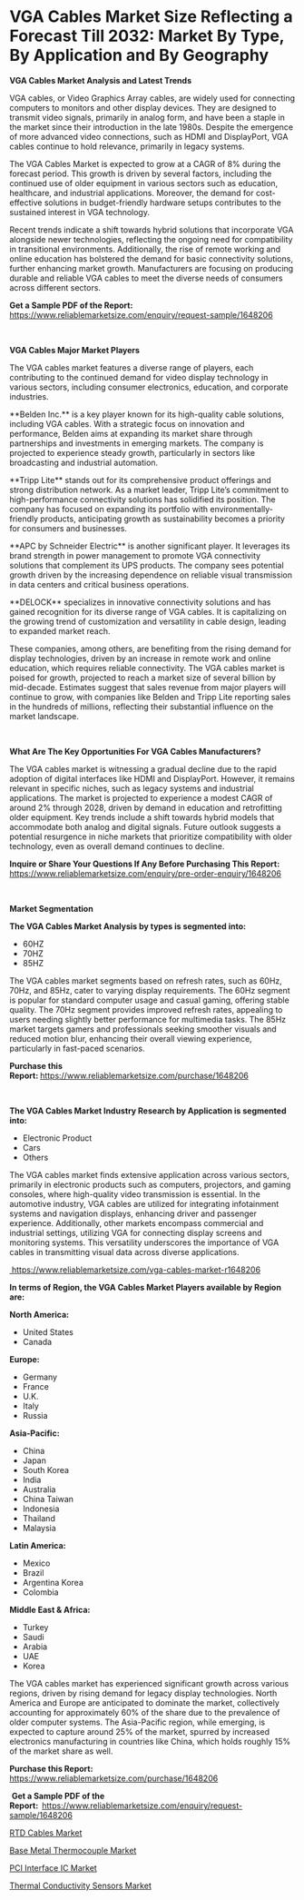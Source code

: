 <p><h1>VGA Cables Market Size Reflecting a Forecast Till 2032: Market By Type, By Application and By Geography</h1></p><p><strong>VGA Cables Market Analysis and Latest Trends</strong></p>
<p><p>VGA cables, or Video Graphics Array cables, are widely used for connecting computers to monitors and other display devices. They are designed to transmit video signals, primarily in analog form, and have been a staple in the market since their introduction in the late 1980s. Despite the emergence of more advanced video connections, such as HDMI and DisplayPort, VGA cables continue to hold relevance, primarily in legacy systems.</p><p>The VGA Cables Market is expected to grow at a CAGR of 8% during the forecast period. This growth is driven by several factors, including the continued use of older equipment in various sectors such as education, healthcare, and industrial applications. Moreover, the demand for cost-effective solutions in budget-friendly hardware setups contributes to the sustained interest in VGA technology.</p><p>Recent trends indicate a shift towards hybrid solutions that incorporate VGA alongside newer technologies, reflecting the ongoing need for compatibility in transitional environments. Additionally, the rise of remote working and online education has bolstered the demand for basic connectivity solutions, further enhancing market growth. Manufacturers are focusing on producing durable and reliable VGA cables to meet the diverse needs of consumers across different sectors.</p></p>
<p><strong>Get a Sample PDF of the Report:&nbsp;</strong> <a href="https://www.reliablemarketsize.com/enquiry/request-sample/1648206?utm_campaign=2130&utm_medium=2&utm_source=Github&utm_content=ia&utm_term=06042025&utm_id=vga-cables">https://www.reliablemarketsize.com/enquiry/request-sample/1648206</a></p>
<p>&nbsp;</p>
<p><strong>VGA Cables Major Market Players</strong></p>
<p><p>The VGA cables market features a diverse range of players, each contributing to the continued demand for video display technology in various sectors, including consumer electronics, education, and corporate industries. </p><p>**Belden Inc.** is a key player known for its high-quality cable solutions, including VGA cables. With a strategic focus on innovation and performance, Belden aims at expanding its market share through partnerships and investments in emerging markets. The company is projected to experience steady growth, particularly in sectors like broadcasting and industrial automation.</p><p>**Tripp Lite** stands out for its comprehensive product offerings and strong distribution network. As a market leader, Tripp Lite’s commitment to high-performance connectivity solutions has solidified its position. The company has focused on expanding its portfolio with environmentally-friendly products, anticipating growth as sustainability becomes a priority for consumers and businesses.</p><p>**APC by Schneider Electric** is another significant player. It leverages its brand strength in power management to promote VGA connectivity solutions that complement its UPS products. The company sees potential growth driven by the increasing dependence on reliable visual transmission in data centers and critical business operations.</p><p>**DELOCK** specializes in innovative connectivity solutions and has gained recognition for its diverse range of VGA cables. It is capitalizing on the growing trend of customization and versatility in cable design, leading to expanded market reach.</p><p>These companies, among others, are benefiting from the rising demand for display technologies, driven by an increase in remote work and online education, which requires reliable connectivity. The VGA cables market is poised for growth, projected to reach a market size of several billion by mid-decade. Estimates suggest that sales revenue from major players will continue to grow, with companies like Belden and Tripp Lite reporting sales in the hundreds of millions, reflecting their substantial influence on the market landscape.</p></p>
<p>&nbsp;</p>
<p><strong>What Are The Key Opportunities For VGA Cables Manufacturers?</strong></p>
<p><p>The VGA cables market is witnessing a gradual decline due to the rapid adoption of digital interfaces like HDMI and DisplayPort. However, it remains relevant in specific niches, such as legacy systems and industrial applications. The market is projected to experience a modest CAGR of around 2% through 2028, driven by demand in education and retrofitting older equipment. Key trends include a shift towards hybrid models that accommodate both analog and digital signals. Future outlook suggests a potential resurgence in niche markets that prioritize compatibility with older technology, even as overall demand continues to decline.</p></p>
<p><strong>Inquire or Share Your Questions If Any Before Purchasing This Report:</strong> <a href="https://www.reliablemarketsize.com/enquiry/pre-order-enquiry/1648206?utm_campaign=2130&utm_medium=2&utm_source=Github&utm_content=ia&utm_term=06042025&utm_id=vga-cables">https://www.reliablemarketsize.com/enquiry/pre-order-enquiry/1648206</a></p>
<p>&nbsp;</p>
<p><strong>Market Segmentation</strong></p>
<p><strong>The VGA Cables Market Analysis by types is segmented into:</strong></p>
<p><ul><li>60HZ</li><li>70HZ</li><li>85HZ</li></ul></p>
<p><p>The VGA cables market segments based on refresh rates, such as 60Hz, 70Hz, and 85Hz, cater to varying display requirements. The 60Hz segment is popular for standard computer usage and casual gaming, offering stable quality. The 70Hz segment provides improved refresh rates, appealing to users needing slightly better performance for multimedia tasks. The 85Hz market targets gamers and professionals seeking smoother visuals and reduced motion blur, enhancing their overall viewing experience, particularly in fast-paced scenarios.</p></p>
<p><strong>Purchase this Report:&nbsp;</strong><a href="https://www.reliablemarketsize.com/purchase/1648206?utm_campaign=2130&utm_medium=2&utm_source=Github&utm_content=ia&utm_term=06042025&utm_id=vga-cables">https://www.reliablemarketsize.com/purchase/1648206</a></p>
<p>&nbsp;</p>
<p><strong>The VGA Cables Market Industry Research by Application is segmented into:</strong></p>
<p><ul><li>Electronic Product</li><li>Cars</li><li>Others</li></ul></p>
<p><p>The VGA cables market finds extensive application across various sectors, primarily in electronic products such as computers, projectors, and gaming consoles, where high-quality video transmission is essential. In the automotive industry, VGA cables are utilized for integrating infotainment systems and navigation displays, enhancing driver and passenger experience. Additionally, other markets encompass commercial and industrial settings, utilizing VGA for connecting display screens and monitoring systems. This versatility underscores the importance of VGA cables in transmitting visual data across diverse applications.</p></p>
<p><a href="https://www.reliablemarketsize.com/vga-cables-market-r1648206?utm_campaign=2130&utm_medium=2&utm_source=Github&utm_content=ia&utm_term=06042025&utm_id=vga-cables">&nbsp;https://www.reliablemarketsize.com/vga-cables-market-r1648206</a></p>
<p><strong>In terms of Region, the VGA Cables Market Players available by Region are:</strong></p>
<p>
    <p> <strong> North America: </strong>
        <ul>
            <li>United States</li>
            <li>Canada</li>
        </ul>
        </p> 
    <p> <strong> Europe: </strong>
        <ul>
            <li>Germany</li>
            <li>France</li>
            <li>U.K.</li>
            <li>Italy</li>
            <li>Russia</li>
        </ul>
        </p> 
    <p> <strong> Asia-Pacific: </strong>
        <ul>
            <li>China</li>
            <li>Japan</li>
            <li>South Korea</li>
            <li>India</li>
            <li>Australia</li>
            <li>China Taiwan</li>
            <li>Indonesia</li>
            <li>Thailand</li>
            <li>Malaysia</li>
        </ul>
        </p> 
    <p> <strong> Latin America: </strong>
        <ul>
            <li>Mexico</li>
            <li>Brazil</li>
            <li>Argentina Korea</li>
            <li>Colombia</li>
        </ul>
        </p> 
    <p> <strong> Middle East & Africa: </strong>
        <ul>
            <li>Turkey</li>
            <li>Saudi</li>
            <li>Arabia</li>
            <li>UAE</li>
            <li>Korea</li>
        </ul>
    </p>
    </p>
<p><p>The VGA cables market has experienced significant growth across various regions, driven by rising demand for legacy display technologies. North America and Europe are anticipated to dominate the market, collectively accounting for approximately 60% of the share due to the prevalence of older computer systems. The Asia-Pacific region, while emerging, is expected to capture around 25% of the market, spurred by increased electronics manufacturing in countries like China, which holds roughly 15% of the market share as well.</p></p>
<p><strong>Purchase this Report: </strong><a href="https://www.reliablemarketsize.com/purchase/1648206?utm_campaign=2130&utm_medium=2&utm_source=Github&utm_content=ia&utm_term=06042025&utm_id=vga-cables">https://www.reliablemarketsize.com/purchase/1648206</a></p>
<p>&nbsp;<strong>Get a Sample PDF of the Report:&nbsp;&nbsp;</strong><a href="https://www.reliablemarketsize.com/enquiry/request-sample/1648206?utm_campaign=2130&utm_medium=2&utm_source=Github&utm_content=ia&utm_term=06042025&utm_id=vga-cables">https://www.reliablemarketsize.com/enquiry/request-sample/1648206</a></p>
<p><strong></strong></p>
<p><p><a href="https://github.com/santosh758595/Market-Research-Report-List-7/blob/main/rtd-cables-market.md?utm_campaign=2130&utm_medium=2&utm_source=Github&utm_content=ia&utm_term=06042025&utm_id=vga-cables">RTD Cables Market</a></p><p><a href="https://github.com/fallalenoswG/Market-Research-Report-List-1/blob/main/base-metal-thermocouple-market.md?utm_campaign=2130&utm_medium=2&utm_source=Github&utm_content=ia&utm_term=06042025&utm_id=vga-cables">Base Metal Thermocouple Market</a></p><p><a href="https://github.com/gfellcincot4/Market-Research-Report-List-1/blob/main/pci-interface-ic-market.md?utm_campaign=2130&utm_medium=2&utm_source=Github&utm_content=ia&utm_term=06042025&utm_id=vga-cables">PCI Interface IC Market</a></p><p><a href="https://github.com/countpapajwp/Market-Research-Report-List-1/blob/main/thermal-conductivity-sensors-market.md?utm_campaign=2130&utm_medium=2&utm_source=Github&utm_content=ia&utm_term=06042025&utm_id=vga-cables">Thermal Conductivity Sensors Market</a></p></p>
